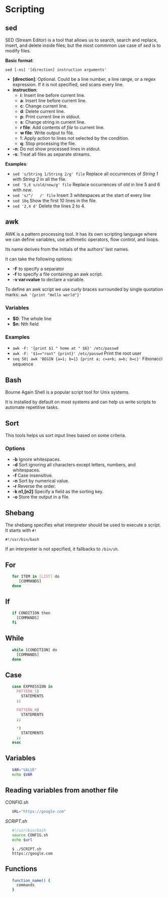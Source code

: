 # Scripting

## sed

SED (Stream Editor) is a tool that allows us to search, search and replace, insert, and delete inside files; but the most commmon use case of *sed* is to modify files.

**Basic format**:

`sed [-ns] '[direction] instruction arguments'`

- **[direction]**: Optional. Could be a line number, a line range, or a regex expression. If it is not specified, sed scans every line.
- **instruction**:
  - **i**: Insert line before current line.
  - **a**: Insert line before current line.
  - **c**: Change current line.
  - **d**: Delete current line.
  - **p**: Print current line in stdout.
  - **s**: Change string in current line.
  - **r file**: Add contents of *file* to current line.
  - **w file**: Write output to file.
  - **!**: Apply action to lines not selected by the condition.
  - **q**: Stop processing the file.
- **-n**: Do not show processed lines in stdout.
- **-s**: Treat all files as separate streams.

**Examples**:
- `sed 's/String 1/String 2/g' file` Replace all occurrences of *String 1* with *String 2* in all the file.
- `sed '5,6 s/old/new/g' file` Replace occurrences of *old* in line 5 and 6 with *new*.
- `sed 's/^/   /' file` Insert 3 whitespaces at the start of every line
- `sed 10q` Show the first 10 lines in the file.
- `sed '2,4 d'` Delete the lines 2 to 4.

## awk

AWK is a pattern processing tool. It has its own scripting language where we can define variables, use arithmetic operators, flow control, and loops.

Its name derives from the initials of the authors' last names.

It can take the following options:

- **-F** to specify a separator
- **-f** to specify a file containing an awk script.
- **-v var=value** to declare a variable.

To define an awk script we use curly braces surrounded by single quotation marks:
`awk '{print "Hello world"}'`

### Variables

- **$0**: The whole line
- **$n**: Nth field

### Examples

- `awk -F: '{print $1 " home at " $6}' /etc/passwd`
- `awk -F: '$1=="root" {print}' /etc/passwd` Print the root user
- `seq 50| awk 'BEGIN {a=1; b=1} {print a; c=a+b; a=b; b=c}'` Fibonacci sequence

## Bash

Bourne Again Shell is a popular script tool for Unix systems.

It is installed by default on most systems and can help us write scripts to automate repetitive tasks.

## Sort

This tools helps us sort input lines based on some criteria.

### Options

- **-b** Ignore whitespaces.
- **-d** Sort ignoring all characters except letters, numbers, and whitespaces.
- **-f** Case insensitive.
- **-n** Sort by numerical value.
- **-r** Reverse the order.
- **-k n1,[n2]** Specify a field as the sorting key.
- **-o <FILE>** Store the output in a file.

## Shebang

The shebang specifies what interpreter should be used to execute a script. It starts with `#!`

`#!/usr/bin/bash`

If an interpreter is not specified, it fallbacks to `/bin/sh`.

## For

```bash
   for ITEM in [LIST] do
      [COMMANDS]
   done
```

## If

```bash
   if CONDITION then
     [COMMANDS]
   fi
```

## While

```bash
   while [CONDITION] do
     [COMMANDS]
   done
```

## Case

```bash
   case EXPRESSION in
     PATTERN_1)
       STATEMENTS
     ;;

     PATTERN_N)
       STATEMENTS
     ;;

     *)
       STATEMENTS
     ;;
   esac
```

## Variables

```bash
   VAR="VALUE"
   echo $VAR
```

## Reading variables from another file

*CONFIG.sh*

```bash
   URL="https://google.com"
```

*SCRIPT.sh*

```bash
   #!/usr/bin/bash
   source CONFIG.sh
   echo $url
```

```console
   $ ./SCRIPT.sh
   https://google.com
```

## Functions

```bash
   function_name() {
     commands
   }
```
